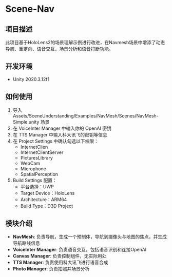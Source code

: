# Scene-Nav

## 项目描述
此项目基于HoloLens2的场景理解示例进行改进，在Navmesh场景中增添了动态导航、重定向、语音交互、场景分析和语音打断功能。

## 开发环境
- Unity 2020.3.12f1

## 如何使用
1. 导入 Assets/SceneUnderstanding/Examples/NavMesh/Scenes/NavMesh-Simple.unity 场景
2. 在 VoiceInter Manager 中输入你的 OpenAI 密钥
3. 在 TTS Manager 中输入科大讯飞的密钥等信息
4. 在 Project Settings 中确认勾选以下权限：
   - InternetClien
   - InternetClientServer
   - PicturesLibrary
   - WebCam
   - Microphone
   - SpatialPerception
5. Build Settings 配置：
   - 平台选择：UWP
   - Target Device：HoloLens
   - Architecture：ARM64
   - Build Type：D3D Project

## 模块介绍
- **NavMesh**: 负责导航，生成一个预制体，导航到摄像头与地图的焦点，并生成导航路线信息
- **VoiceInter Manager**: 负责语音交互，包括语音识别和连接OpenAI
- **Canvas Manager**: 负责控制组件，无实际用处
- **TTS Manager**: 负责使用科大讯飞进行语音合成
- **Photo Manager**: 负责拍照并场景分析
